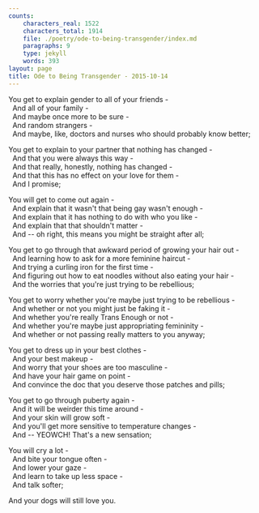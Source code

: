 ```yaml
---
counts:
    characters_real: 1522
    characters_total: 1914
    file: ./poetry/ode-to-being-transgender/index.md
    paragraphs: 9
    type: jekyll
    words: 393
layout: page
title: Ode to Being Transgender - 2015-10-14
---
```


You get to explain gender to all of your friends -  
&nbsp; And all of your family -  
&nbsp; And maybe once more to be sure -  
&nbsp; And random strangers -  
&nbsp; And maybe, like, doctors and nurses who should probably know better;

You get to explain to your partner that nothing has changed -  
&nbsp; And that you were always this way -  
&nbsp; And that really, honestly, nothing has changed -  
&nbsp; And that this has no effect on your love for them -  
&nbsp; And I promise;

You will get to come out again -  
&nbsp; And explain that it wasn't that being gay wasn't enough -  
&nbsp; And explain that it has nothing to do with who you like -  
&nbsp; And explain that that shouldn't matter -  
&nbsp; And -- oh right, this means you might be straight after all;

You get to go through that awkward period of growing your hair out -  
&nbsp; And learning how to ask for a more feminine haircut -  
&nbsp; And trying a curling iron for the first time -  
&nbsp; And figuring out how to eat noodles without also eating your hair -  
&nbsp; And the worries that you're just trying to be rebellious;

You get to worry whether you're maybe just trying to be rebellious -  
&nbsp; And whether or not you might just be faking it -  
&nbsp; And whether you're really Trans Enough or not -  
&nbsp; And whether you're maybe just appropriating femininity -  
&nbsp; And whether or not passing really matters to you anyway;

You get to dress up in your best clothes -  
&nbsp; And your best makeup -  
&nbsp; And worry that your shoes are too masculine -  
&nbsp; And have your hair game on point -  
&nbsp; And convince the doc that you deserve those patches and pills;

You get to go through puberty again -  
&nbsp; And it will be weirder this time around -  
&nbsp; And your skin will grow soft -  
&nbsp; And you'll get more sensitive to temperature changes -  
&nbsp; And -- YEOWCH! That's a new sensation;

You will cry a lot -  
&nbsp; And bite your tongue often -  
&nbsp; And lower your gaze -  
&nbsp; And learn to take up less space -  
&nbsp; And talk softer;

And your dogs will still love you.
